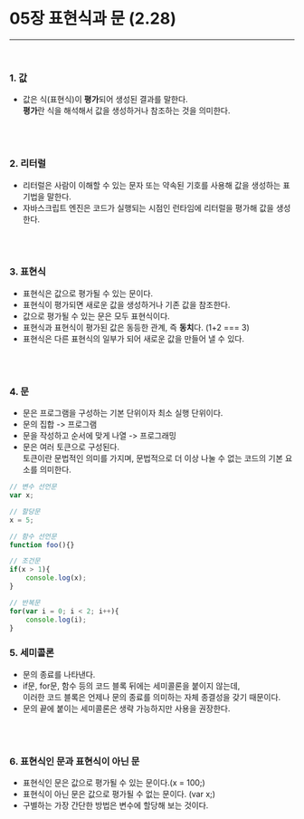 # 05장 표현식과 문 (2.28)
<hr>
<br>

### 1. 값
- 값은 식(표현식)이 **평가**되어 생성된 결과를 말한다.<br>
**평가**란 식을 해석해서 값을 생성하거나 참조하는 것을 의미한다.
<br>
<br>

### 2. 리터럴
- 리터럴은 사람이 이해할 수 있는 문자 또는 약속된 기호를 사용해 값을 생성하는 표기법을 말한다.
- 자바스크립트 엔진은 코드가 실행되는 시점인 런타임에 리터럴을 평가해 값을 생성한다.
<br>
<br>

### 3. 표현식
- 표현식은 값으로 평가될 수 있는 문이다.
- 표현식이 평가되면 새로운 값을 생성하거나 기존 값을 참조한다.
- 값으로 평가될 수 있는 문은 모두 표현식이다.
- 표현식과 표현식이 평가된 값은 동등한 관계, 즉 **동치**다. (1+2 === 3)
- 표현식은 다른 표현식의 일부가 되어 새로운 값을 만들어 낼 수 있다.
<br>
<br>

### 4. 문
- 문은 프로그램을 구성하는 기본 단위이자 최소 실행 단위이다.
- 문의 집합 -> 프로그램
- 문을 작성하고 순서에 맞게 나열 -> 프로그래밍
- 문은 여러 토큰으로 구성된다.<br>
    토큰이란 문법적인 의미를 가지며, 문법적으로 더 이상 나눌 수 없는 코드의 기본 요소를 의미한다.

``` javascript
// 변수 선언문
var x;

// 할당문
x = 5;

// 함수 선언문
function foo(){}

// 조건문
if(x > 1){
    console.log(x);
}

// 반복문
for(var i = 0; i < 2; i++){
    console.log(i);
}
```

### 5. 세미콜론
- 문의 종료를 나타낸다.
- if문, for문, 함수 등의 코드 블록 뒤에는 세미콜론을 붙이지 않는데,<br> 이러한 코드 블록은 언제나 문의 종료를 의미하는 자체 종결성을 갖기 때문이다.
- 문의 끝에 붙이는 세미콜론은 생략 가능하지만 사용을 권장한다.
<br>
<br>

### 6. 표현식인 문과 표현식이 아닌 문
- 표현식인 문은 값으로 평가될 수 있는 문이다.(x = 100;)
- 표현식이 아닌 문은 값으로 평가될 수 없는 문이다. (var x;)
- 구별하는 가장 간단한 방법은 변수에 할당해 보는 것이다.    
